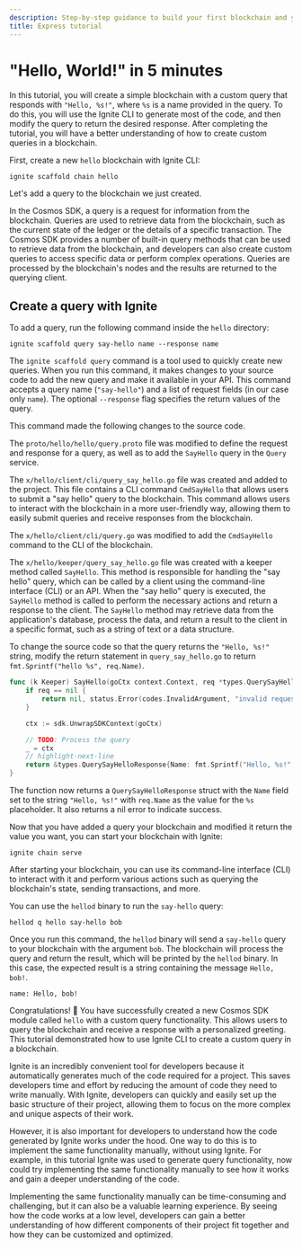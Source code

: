 ```yaml
---
description: Step-by-step guidance to build your first blockchain and your first Cosmos SDK module.
title: Express tutorial
---
```


# "Hello, World!" in 5 minutes

In this tutorial, you will create a simple blockchain with a custom query that
responds with `"Hello, %s!"`, where `%s` is a name provided in the query. To do
this, you will use the Ignite CLI to generate most of the code, and then modify
the query to return the desired response. After completing the tutorial, you
will have a better understanding of how to create custom queries in a
blockchain.

First, create a new `hello` blockchain with Ignite CLI:

```
ignite scaffold chain hello
```

Let's add a query to the blockchain we just created.

In the Cosmos SDK, a query is a request for information from the blockchain.
Queries are used to retrieve data from the blockchain, such as the current state
of the ledger or the details of a specific transaction. The Cosmos SDK provides
a number of built-in query methods that can be used to retrieve data from the
blockchain, and developers can also create custom queries to access specific
data or perform complex operations. Queries are processed by the blockchain's
nodes and the results are returned to the querying client.

## Create a query with Ignite

To add a query, run the following command inside the `hello` directory:

```
ignite scaffold query say-hello name --response name
```

The `ignite scaffold query` command is a tool used to quickly create new
queries. When you run this command, it makes changes to your source code to add
the new query and make it available in your API. This command accepts a query
name (`"say-hello"`) and a list of request fields (in our case only `name`). The
optional `--response` flag specifies the return values of the query.

This command made the following changes to the source code.

The `proto/hello/hello/query.proto` file was modified to define the request and
response for a query, as well as to add the `SayHello` query in the `Query`
service. 

The `x/hello/client/cli/query_say_hello.go` file was created and added to the
project. This file contains a CLI command `CmdSayHello` that allows users to
submit a "say hello" query to the blockchain. This command allows users to
interact with the blockchain in a more user-friendly way, allowing them to
easily submit queries and receive responses from the blockchain.

The `x/hello/client/cli/query.go` was modified to add the `CmdSayHello` command
to the CLI of the blockchain.

The `x/hello/keeper/query_say_hello.go` file was created with a keeper method
called `SayHello`. This method is responsible for handling the "say hello"
query, which can be called by a client using the command-line interface (CLI) or
an API. When the "say hello" query is executed, the `SayHello` method is called
to perform the necessary actions and return a response to the client. The
`SayHello` method may retrieve data from the application's database, process the
data, and return a result to the client in a specific format, such as a string
of text or a data structure.

To change the source code so that the query returns the `"Hello, %s!"` string,
modify the return statement in `query_say_hello.go` to return
`fmt.Sprintf("hello %s", req.Name)`.

```go title="x/hello/keeper/query_say_hello.go"
func (k Keeper) SayHello(goCtx context.Context, req *types.QuerySayHelloRequest) (*types.QuerySayHelloResponse, error) {
	if req == nil {
		return nil, status.Error(codes.InvalidArgument, "invalid request")
	}

	ctx := sdk.UnwrapSDKContext(goCtx)

	// TODO: Process the query
	_ = ctx
	// highlight-next-line
	return &types.QuerySayHelloResponse{Name: fmt.Sprintf("Hello, %s!", req.Name)}, nil
}
```

The function now returns a `QuerySayHelloResponse` struct with the `Name` field
set to the string `"Hello, %s!"` with `req.Name` as the value for the `%s`
placeholder. It also returns a nil error to indicate success.

Now that you have added a query your blockchain and modified it return the value
you want, you can start your blockchain with Ignite:

```
ignite chain serve
```

After starting your blockchain, you can use its command-line interface (CLI) to
interact with it and perform various actions such as querying the blockchain's
state, sending transactions, and more.

You can use the `hellod` binary to run the `say-hello` query:

```
hellod q hello say-hello bob
```

Once you run this command, the `hellod` binary will send a `say-hello` query to
your blockchain with the argument `bob`. The blockchain will process the query
and return the result, which will be printed by the `hellod` binary. In this
case, the expected result is a string containing the message `Hello, bob!`.

```
name: Hello, bob!
```

Congratulations! 🎉 You have successfully created a new Cosmos SDK module called
`hello` with a custom query functionality. This allows users to query the
blockchain and receive a response with a personalized greeting. This tutorial
demonstrated how to use Ignite CLI to create a custom query in a blockchain.

Ignite is an incredibly convenient tool for developers because it automatically
generates much of the code required for a project. This saves developers time
and effort by reducing the amount of code they need to write manually. With
Ignite, developers can quickly and easily set up the basic structure of their
project, allowing them to focus on the more complex and unique aspects of their
work.

However, it is also important for developers to understand how the code
generated by Ignite works under the hood. One way to do this is to implement the
same functionality manually, without using Ignite. For example, in this tutorial
Ignite was used to generate query functionality, now could try implementing the
same functionality manually to see how it works and gain a deeper understanding
of the code.

Implementing the same functionality manually can be time-consuming and
challenging, but it can also be a valuable learning experience. By seeing how
the code works at a low level, developers can gain a better understanding of how
different components of their project fit together and how they can be
customized and optimized.